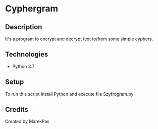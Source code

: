 # Cyphergram

## Description
It's a program to encrypt and decrypt text to/from some simple cyphers.  

## Technologies
* Python 3.7

## Setup
To run this script install Python and execute file Szyfrogram.py

## Credits
Created by MarekPas
